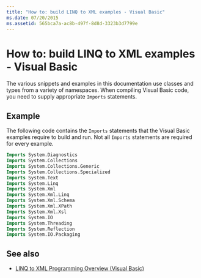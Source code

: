 ```yaml
---
title: "How to: build LINQ to XML examples - Visual Basic"
ms.date: 07/20/2015
ms.assetid: 565bca7a-ac8b-497f-8d8d-3323b3d7799e
---
```

# How to: build LINQ to XML examples - Visual Basic

The various snippets and examples in this documentation use classes and types from a variety of namespaces. When compiling Visual Basic code, you need to supply appropriate `Imports` statements.

## Example

The following code contains the `Imports` statements that the Visual Basic examples require to build and run. Not all `Imports` statements are required for every example.
  
```vb
Imports System.Diagnostics
Imports System.Collections
Imports System.Collections.Generic
Imports System.Collections.Specialized
Imports System.Text
Imports System.Linq
Imports System.Xml
Imports System.Xml.Linq
Imports System.Xml.Schema
Imports System.Xml.XPath
Imports System.Xml.Xsl
Imports System.IO
Imports System.Threading
Imports System.Reflection
Imports System.IO.Packaging
```

## See also

- [LINQ to XML Programming Overview (Visual Basic)](linq-to-xml-programming-overview.md)
